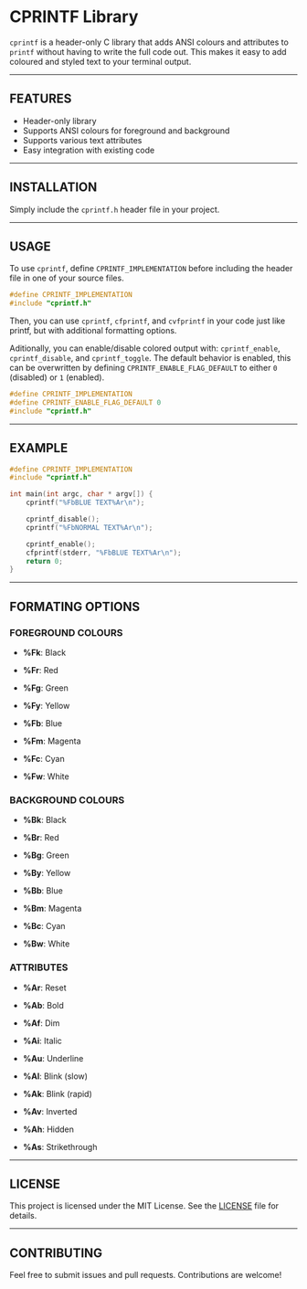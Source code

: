 # CPRINTF Library

`cprintf` is a header-only C library that adds ANSI colours and attributes to `printf` without having to write the full code out. This makes it easy to add coloured and styled text to your terminal output.

---

## FEATURES

- Header-only library
- Supports ANSI colours for foreground and background
- Supports various text attributes
- Easy integration with existing code

---

## INSTALLATION

Simply include the `cprintf.h` header file in your project.

---

## USAGE

To use `cprintf`, define `CPRINTF_IMPLEMENTATION` before including the header file in one of your source files.

```C
#define CPRINTF_IMPLEMENTATION
#include "cprintf.h"
```

Then, you can use `cprintf`, `cfprintf`, and `cvfprintf` in your code just like printf, but with additional formatting options.

Aditionally, you can enable/disable colored output with: `cprintf_enable`, `cprintf_disable`, and `cprintf_toggle`. The default behavior is enabled, this can be overwritten by defining `CPRINTF_ENABLE_FLAG_DEFAULT` to either `0` (disabled) or `1` (enabled).

```C
#define CPRINTF_IMPLEMENTATION
#define CPRINTF_ENABLE_FLAG_DEFAULT 0
#include "cprintf.h"
```

---

## EXAMPLE

```C
#define CPRINTF_IMPLEMENTATION
#include "cprintf.h"

int main(int argc, char * argv[]) {
    cprintf("%FbBLUE TEXT%Ar\n");

    cprintf_disable();
    cprintf("%FbNORMAL TEXT%Ar\n");

    cprintf_enable();
    cfprintf(stderr, "%FbBLUE TEXT%Ar\n");
    return 0;
}
```

---

## FORMATING OPTIONS

### FOREGROUND COLOURS

- **%Fk**: Black

- **%Fr**: Red

- **%Fg**: Green

- **%Fy**: Yellow

- **%Fb**: Blue

- **%Fm**: Magenta

- **%Fc**: Cyan

- **%Fw**: White

### BACKGROUND COLOURS

- **%Bk**: Black

- **%Br**: Red

- **%Bg**: Green

- **%By**: Yellow

- **%Bb**: Blue

- **%Bm**: Magenta

- **%Bc**: Cyan

- **%Bw**: White

### ATTRIBUTES

- **%Ar**: Reset

- **%Ab**: Bold

- **%Af**: Dim

- **%Ai**: Italic

- **%Au**: Underline

- **%Al**: Blink (slow)

- **%Ak**: Blink (rapid)

- **%Av**: Inverted

- **%Ah**: Hidden

- **%As**: Strikethrough

---

## LICENSE

This project is licensed under the MIT License. See the [LICENSE](LICENSE) file for details.

---

## CONTRIBUTING

Feel free to submit issues and pull requests. Contributions are welcome!

